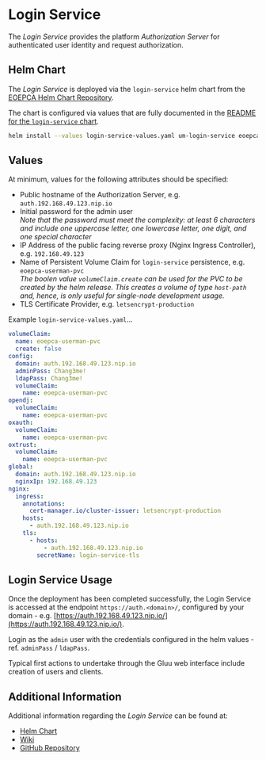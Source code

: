 # Login Service

The _Login Service_ provides the platform _Authorization Server_ for authenticated user identity and request authorization.

## Helm Chart

The _Login Service_ is deployed via the `login-service` helm chart from the [EOEPCA Helm Chart Repository](https://eoepca.github.io/helm-charts).

The chart is configured via values that are fully documented in the [README for the `login-service` chart](https://github.com/EOEPCA/helm-charts/tree/main/charts/login-service#readme).

```bash
helm install --values login-service-values.yaml um-login-service eoepca/login-service
```

## Values

At minimum, values for the following attributes should be specified:

* Public hostname of the Authorization Server, e.g. `auth.192.168.49.123.nip.io`
* Initial password for the admin user<br>
  _Note that the password must meet the complexity: at least 6 characters and include one uppercase letter, one lowercase letter, one digit, and one special character_
* IP Address of the public facing reverse proxy (Nginx Ingress Controller), e.g. `192.168.49.123`
* Name of Persistent Volume Claim for `login-service` persistence, e.g. `eoepca-userman-pvc`<br>
  _The boolen value `volumeClaim.create` can be used for the PVC to be created by the helm release. This creates a volume of type `host-path` and, hence, is only useful for single-node development usage._
* TLS Certificate Provider, e.g. `letsencrypt-production`

Example `login-service-values.yaml`...
```yaml
volumeClaim:
  name: eoepca-userman-pvc
  create: false
config:
  domain: auth.192.168.49.123.nip.io
  adminPass: Chang3me!
  ldapPass: Chang3me!
  volumeClaim:
    name: eoepca-userman-pvc
opendj:
  volumeClaim:
    name: eoepca-userman-pvc
oxauth:
  volumeClaim:
    name: eoepca-userman-pvc
oxtrust:
  volumeClaim:
    name: eoepca-userman-pvc
global:
  domain: auth.192.168.49.123.nip.io
  nginxIp: 192.168.49.123
nginx:
  ingress:
    annotations:
      cert-manager.io/cluster-issuer: letsencrypt-production
    hosts:
      - auth.192.168.49.123.nip.io
    tls:
      - hosts:
          - auth.192.168.49.123.nip.io
        secretName: login-service-tls
```

## Login Service Usage

Once the deployment has been completed successfully, the Login Service is accessed at the endpoint `https://auth.<domain>/`, configured by your domain - e.g. [https://auth.192.168.49.123.nip.io/](https://auth.192.168.49.123.nip.io/).

Login as the `admin` user with the credentials configured in the helm values - ref. `adminPass` / `ldapPass`.

Typical first actions to undertake through the Gluu web interface include creation of users and clients.

## Additional Information

Additional information regarding the _Login Service_ can be found at:

* [Helm Chart](https://github.com/EOEPCA/helm-charts/tree/main/charts/login-service)
* [Wiki](https://github.com/EOEPCA/um-login-service/wiki)
* [GitHub Repository](https://github.com/EOEPCA/um-login-service)
